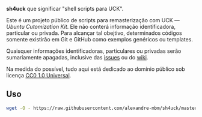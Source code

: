 **sh4uck** que significar "shell scripts para UCK".

Este é um projeto público de scripts para remasterização com UCK — _Ubuntu Cutomization Kit_. Ele não conterá informação identificadora, particular ou privada. Para alcançar tal obejtivo, determinados códigos somente existirão em Git e GitHub como exemplos genéricos ou templates.

Quaisquer informações identificadoras, particulares ou privadas serão sumariamente apagadas, inclusive das [issues] ou do [wiki].

Na medida do possível, tudo aqui está dedicado ao domínio público sob licença [CC0 1.0 Universal][CC0].

[issues]: ../../issues
[wiki]: ../..wiki
[CC0]: https://creativecommons.org/publicdomain/zero/1.0/deed.pt_BR

## Uso

```sh
wget -O - https://raw.githubusercontent.com/alexandre-mbm/sh4uck/master/get.sh | bash
```
